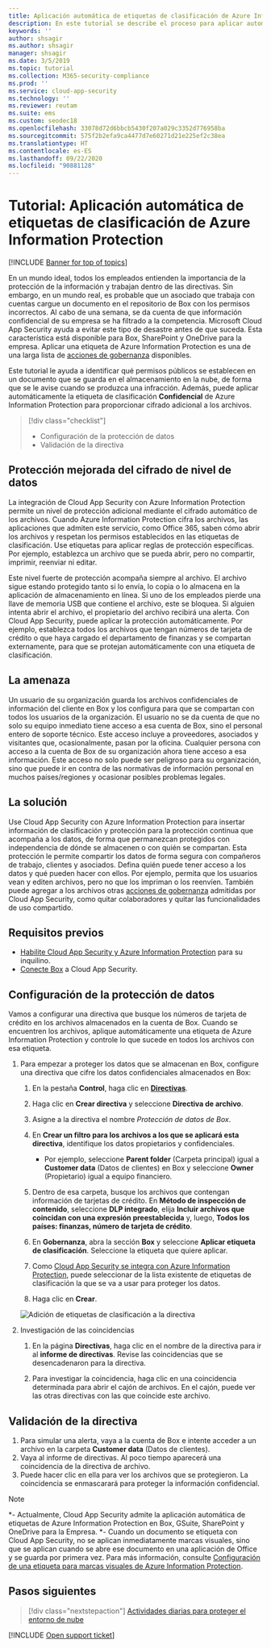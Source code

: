 ```yaml
---
title: Aplicación automática de etiquetas de clasificación de Azure Information Protection
description: En este tutorial se describe el proceso para aplicar automáticamente etiquetas de clasificación de Azure Information Protection en Microsoft Cloud App Security.
keywords: ''
author: shsagir
ms.author: shsagir
manager: shsagir
ms.date: 3/5/2019
ms.topic: tutorial
ms.collection: M365-security-compliance
ms.prod: ''
ms.service: cloud-app-security
ms.technology: ''
ms.reviewer: reutam
ms.suite: ems
ms.custom: seodec18
ms.openlocfilehash: 33078d72d6bbcb5430f207a029c3352d776958ba
ms.sourcegitcommit: 575f2b2efa9ca4477d7e60271d21e225ef2c38ea
ms.translationtype: HT
ms.contentlocale: es-ES
ms.lasthandoff: 09/22/2020
ms.locfileid: "90881128"
---
```

# <a name="tutorial-automatically-apply-azure-information-protection-classification-labels"></a>Tutorial: Aplicación automática de etiquetas de clasificación de Azure Information Protection

[!INCLUDE [Banner for top of topics](includes/banner.md)]

En un mundo ideal, todos los empleados entienden la importancia de la protección de la información y trabajan dentro de las directivas. Sin embargo, en un mundo real, es probable que un asociado que trabaja con cuentas cargue un documento en el repositorio de Box con los permisos incorrectos. Al cabo de una semana, se da cuenta de que información confidencial de su empresa se ha filtrado a la competencia. Microsoft Cloud App Security ayuda a evitar este tipo de desastre antes de que suceda. Esta característica está disponible para Box, SharePoint y OneDrive para la empresa. Aplicar una etiqueta de Azure Information Protection es una de una larga lista de [acciones de gobernanza](governance-actions.md) disponibles.

Este tutorial le ayuda a identificar qué permisos públicos se establecen en un documento que se guarda en el almacenamiento en la nube, de forma que se le avise cuando se produzca una infracción. Además, puede aplicar automáticamente la etiqueta de clasificación **Confidencial** de Azure Information Protection para proporcionar cifrado adicional a los archivos.

> [!div class="checklist"]
>
> * Configuración de la protección de datos
> * Validación de la directiva

## <a name="enhanced-data-level-encryption-protection"></a>Protección mejorada del cifrado de nivel de datos

La integración de Cloud App Security con Azure Information Protection permite un nivel de protección adicional mediante el cifrado automático de los archivos. Cuando Azure Information Protection cifra los archivos, las aplicaciones que admiten este servicio, como Office 365, saben cómo abrir los archivos y respetan los permisos establecidos en las etiquetas de clasificación. Use etiquetas para aplicar reglas de protección específicas. Por ejemplo, establezca un archivo que se pueda abrir, pero no compartir, imprimir, reenviar ni editar.

Este nivel fuerte de protección acompaña siempre al archivo. El archivo sigue estando protegido tanto si lo envía, lo copia o lo almacena en la aplicación de almacenamiento en línea. Si uno de los empleados pierde una llave de memoria USB que contiene el archivo, este se bloquea. Si alguien intenta abrir el archivo, el propietario del archivo recibirá una alerta. Con Cloud App Security, puede aplicar la protección automáticamente. Por ejemplo, establezca todos los archivos que tengan números de tarjeta de crédito o que haya cargado el departamento de finanzas y se compartan externamente, para que se protejan automáticamente con una etiqueta de clasificación.

## <a name="the-threat"></a>La amenaza

Un usuario de su organización guarda los archivos confidenciales de información del cliente en Box y los configura para que se compartan con todos los usuarios de la organización. El usuario no se da cuenta de que no solo su equipo inmediato tiene acceso a esa cuenta de Box, sino el personal entero de soporte técnico. Este acceso incluye a proveedores, asociados y visitantes que, ocasionalmente, pasan por la oficina. Cualquier persona con acceso a la cuenta de Box de su organización ahora tiene acceso a esa información. Este acceso no solo puede ser peligroso para su organización, sino que puede ir en contra de las normativas de información personal en muchos países/regiones y ocasionar posibles problemas legales.

## <a name="the-solution"></a>La solución

Use Cloud App Security con Azure Information Protection para insertar información de clasificación y protección para la protección continua que acompaña a los datos, de forma que permanezcan protegidos con independencia de dónde se almacenen o con quién se compartan. Esta protección le permite compartir los datos de forma segura con compañeros de trabajo, clientes y asociados. Defina quién puede tener acceso a los datos y qué pueden hacer con ellos. Por ejemplo, permita que los usuarios vean y editen archivos, pero no que los impriman o los reenvíen. También puede agregar a los archivos otras [acciones de gobernanza](governance-actions.md) admitidas por Cloud App Security, como quitar colaboradores y quitar las funcionalidades de uso compartido.

## <a name="prerequisites"></a>Requisitos previos

* [Habilite Cloud App Security y Azure Information Protection](azip-integration.md) para su inquilino.
* [Conecte Box](connect-box-to-microsoft-cloud-app-security.md) a Cloud App Security.

## <a name="set-up-data-protection"></a>Configuración de la protección de datos

Vamos a configurar una directiva que busque los números de tarjeta de crédito en los archivos almacenados en la cuenta de Box. Cuando se encuentren los archivos, aplique automáticamente una etiqueta de Azure Information Protection y controle lo que sucede en todos los archivos con esa etiqueta.

1. Para empezar a proteger los datos que se almacenan en Box, configure una directiva que cifre los datos confidenciales almacenados en Box:

    1. En la pestaña **Control**, haga clic en [**Directivas**](control-cloud-apps-with-policies.md).

    2. Haga clic en **Crear directiva** y seleccione **Directiva de archivo**.

    3. Asigne a la directiva el nombre *Protección de datos de Box*.

    4. En **Crear un filtro para los archivos a los que se aplicará esta directiva**, identifique los datos propietarios y confidenciales.
        * Por ejemplo, seleccione **Parent folder** (Carpeta principal) igual a **Customer data** (Datos de clientes) en Box y seleccione **Owner** (Propietario) igual a equipo financiero.

    5. Dentro de esa carpeta, busque los archivos que contengan información de tarjetas de crédito. En **Método de inspección de contenido**, seleccione **DLP integrado**, elija **Incluir archivos que coincidan con una expresión preestablecida** y, luego, **Todos los países: finanzas, número de tarjeta de crédito**.

    6. En **Gobernanza**, abra la sección **Box** y seleccione **Aplicar etiqueta de clasificación**. Seleccione la etiqueta que quiere aplicar.

    7. Como [Cloud App Security se integra con Azure Information Protection](azip-integration.md), puede seleccionar de la lista existente de etiquetas de clasificación la que se va a usar para proteger los datos.

    8. Haga clic en **Crear**.

   ![Adición de etiquetas de clasificación a la directiva](media/aip-auto-policy.png)

2. Investigación de las coincidencias

    1. En la página **Directivas**, haga clic en el nombre de la directiva para ir al **informe de directivas**. Revise las coincidencias que se desencadenaron para la directiva.

    2. Para investigar la coincidencia, haga clic en una coincidencia determinada para abrir el cajón de archivos. En el cajón, puede ver las otras directivas con las que coincide este archivo.

## <a name="validate-your-policy"></a>Validación de la directiva

1. Para simular una alerta, vaya a la cuenta de Box e intente acceder a un archivo en la carpeta **Customer data** (Datos de clientes).
2. Vaya al informe de directivas. Al poco tiempo aparecerá una coincidencia de la directiva de archivo.
3. Puede hacer clic en ella para ver los archivos que se protegieron. La coincidencia se enmascarará para proteger la información confidencial.

>[!NOTE]
>
> *- Actualmente, Cloud App Security admite la aplicación automática de etiquetas de Azure Information Protection en Box, GSuite, SharePoint y OneDrive para la Empresa.
> *- Cuando un documento se etiqueta con Cloud App Security, no se aplican inmediatamente marcas visuales, sino que se aplican cuando se abre ese documento en una aplicación de Office y se guarda por primera vez. Para más información, consulte [Configuración de una etiqueta para marcas visuales de Azure Information Protection](/information-protection/deploy-use/configure-policy-markings#when-visual-markings-are-applied).

## <a name="next-steps"></a>Pasos siguientes

> [!div class="nextstepaction"]
> [Actividades diarias para proteger el entorno de nube](daily-activities-to-protect-your-cloud-environment.md)

[!INCLUDE [Open support ticket](includes/support.md)]